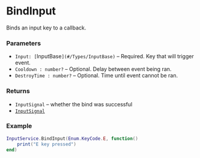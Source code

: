 # BindInput

Binds an input key to a callback.

### Parameters
- `Input: [`InputBase`](#/Types/InputBase)`  – Required. Key that will trigger event.
- `Cooldown : number?` – Optional. Delay between event being ran.
- `DestroyTime : number?` – Optional. Time until event cannot be ran.

### Returns
- `InputSignal` – whether the bind was successful
- [`InputSignal`](#/Types/InputSignal)

### Example
```lua
InputService.BindInput(Enum.KeyCode.E, function()
    print("E key pressed")
end)
